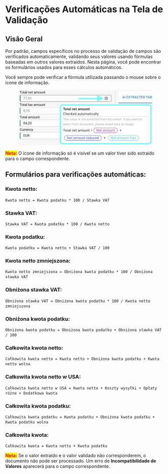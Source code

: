 # Verificações Automáticas na Tela de Validação

## Visão Geral

Por padrão, campos específicos no processo de validação de campos são verificados automaticamente, validando seus valores usando fórmulas baseadas em outros valores extraídos. Nesta página, você pode encontrar os formulários usados para esses cálculos automáticos.

Você sempre pode verificar a fórmula utilizada passando o mouse sobre o ícone de informação.

<figure><img src="../../../.gitbook/assets/automatic_checks_1.png" alt=""><figcaption></figcaption></figure>

<mark style="color:red;">**Nota:**</mark> O ícone de informação só é visível se um valor tiver sido extraído para o campo correspondente.

## Formulários para verificações automáticas:

### Kwota netto:

```
Kwota netto = Kwota podatku * 100 / Stawka VAT 
```

### Stawka VAT:

```
Stawka VAT = Kwota podatku * 100 / Kwota netto 
```

### Kwota podatku:

```
Kwota podatku = Kwota netto + Stawka VAT / 100
```

### Kwota netto zmniejszona:

```
Kwota netto zmniejszona = Obniżona kwota podatku * 100 / Obniżona stawka VAT
```

### Obniżona stawka VAT:

```
Obniżona stawka VAT = Obniżona kwota podatku * 100 / Kwota netto zmniejszona
```

### Obniżona kwota podatku:

```
Obniżona kwota podatku = Obniżona kwota podatku + Obniżona stawka VAT / 100
```

### Całkowita kwota netto:

```
Całkowita kwota netto = Kwota netto + Obniżona kwota podatku + Kwota netto wolna
```

### Całkowita kwota netto w USA:

```
Całkowita kwota netto w USA = Kwota netto + Koszty wysyłki + Opłaty różne + Dodatkowa kwota
```

### Całkowita kwota podatku:

```
Całkowita kwota podatku = Kwota podatku + Obniżona kwota podatku + Kwota podatku wolna 
```

### Całkowita kwota:

```
Całkowita kwota = Kwota netto + Kwota podatku
```

<mark style="color:red;">**Nota:**</mark> Se o valor extraído e o valor validado não corresponderem, o documento não pode ser processado. Um erro de **Incompatibilidade de Valores** aparecerá para o campo correspondente.
